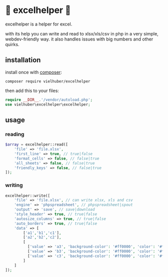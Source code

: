 # 📗 excelhelper 📗

excelhelper is a helper for excel.

with its help you can write and read to xlsx/xls/csv in php in a very simple, webdev-friendly way.
it also handles issues with big numbers and other quirks.

## installation

install once with [composer](https://getcomposer.org/):

```
composer require vielhuber/excelhelper
```

then add this to your files:

```php
require __DIR__.'/vendor/autoload.php';
use vielhuber\excelhelper\excelhelper;
```

## usage

### reading

```php
$array = excelhelper::read([
    'file' => 'file.xlsx',
    'first_line' => true, // true|false
    'format_cells' => false, // false|true
    'all_sheets' => false, // false|true
    'friendly_keys' => false, // false|true
]);
```

### writing

```php
excelhelper::write([
    'file' => 'file.xlsx', // can write xlsx, xls and csv
    'engine' => 'phpspreadsheet', // phpspreadsheet|spout
    'output' => 'save', // save|download
    'style_header' => true, // true|false
    'autosize_columns' => true, // true|false
    'auto_borders' => true, // true|false
    'data' => [
        ['a1','b1','c1'],
        ['a2','b2','c2'],
        [
          ['value' => 'a3', 'background-color': '#ff0000', 'color': '#ffffff', 'font-weight': 'bold', 'border': '1px solid #000', 'text-align': 'center'],
          ['value' => 'b3', 'background-color': '#ff0000', 'color': '#ffffff', 'font-weight': 'bold', 'border': '1px solid #000', 'text-align': 'left'],
          ['value' => 'c3', 'background-color': '#ff0000', 'color': '#ffffff', 'font-weight': 'bold', 'border': '1px solid #000', 'text-align': 'right'],
        ]
    ]
]);
```
